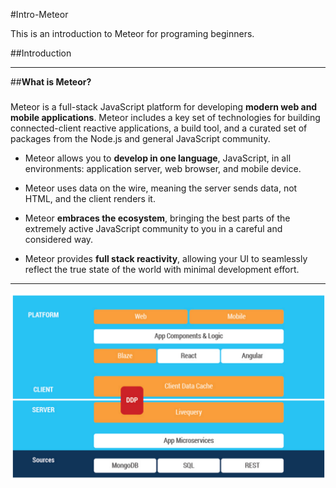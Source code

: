 #Intro-Meteor

This is an introduction to Meteor for programing beginners.

##Introduction

***

##**What is Meteor?**

###
Meteor is a full-stack JavaScript platform for developing **modern web and mobile applications**. Meteor includes a key set of technologies for building connected-client reactive applications, a build tool, and a curated set of packages from the Node.js and general JavaScript community.

 * Meteor allows you to **develop in one language**, JavaScript, in all environments: application server, web browser, and mobile device.

 * Meteor uses data on the wire, meaning the server sends data, not HTML, and the client renders it.

 * Meteor **embraces the ecosystem**, bringing the best parts of the extremely active JavaScript community to you in a careful and considered way.

 * Meteor provides **full stack reactivity**, allowing your UI to seamlessly reflect the true state of the world with minimal development effort.
 
------

 ![alt text](https://github.com/Beta-23/Intro-Meteor/blob/master/img/Meteor_structure.png "Meteor Structure")